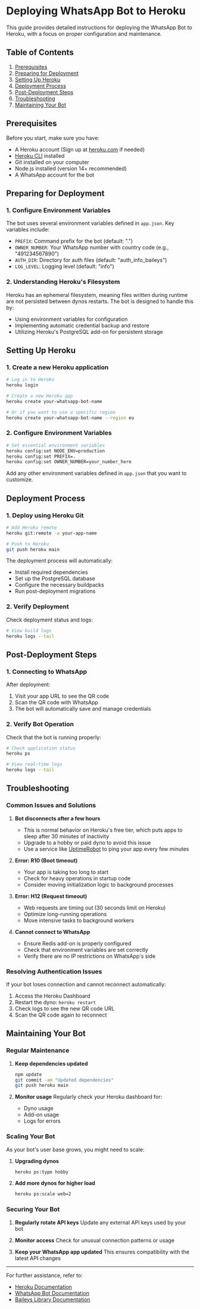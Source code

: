 # Deploying WhatsApp Bot to Heroku

This guide provides detailed instructions for deploying the WhatsApp Bot to Heroku, with a focus on proper configuration and maintenance.

## Table of Contents
1. [Prerequisites](#prerequisites)
2. [Preparing for Deployment](#preparing-for-deployment)
3. [Setting Up Heroku](#setting-up-heroku)
4. [Deployment Process](#deployment-process)
5. [Post-Deployment Steps](#post-deployment-steps)
6. [Troubleshooting](#troubleshooting)
7. [Maintaining Your Bot](#maintaining-your-bot)

## Prerequisites

Before you start, make sure you have:
- A Heroku account (Sign up at [heroku.com](https://www.heroku.com) if needed)
- [Heroku CLI](https://devcenter.heroku.com/articles/heroku-cli) installed
- Git installed on your computer
- Node.js installed (version 14+ recommended)
- A WhatsApp account for the bot

## Preparing for Deployment

### 1. Configure Environment Variables

The bot uses several environment variables defined in `app.json`. Key variables include:
- `PREFIX`: Command prefix for the bot (default: ".")
- `OWNER_NUMBER`: Your WhatsApp number with country code (e.g., "491234567890")
- `AUTH_DIR`: Directory for auth files (default: "auth_info_baileys")
- `LOG_LEVEL`: Logging level (default: "info")

### 2. Understanding Heroku's Filesystem

Heroku has an ephemeral filesystem, meaning files written during runtime are not persisted between dynos restarts. The bot is designed to handle this by:
- Using environment variables for configuration
- Implementing automatic credential backup and restore
- Utilizing Heroku's PostgreSQL add-on for persistent storage

## Setting Up Heroku

### 1. Create a new Heroku application

```bash
# Log in to Heroku
heroku login

# Create a new Heroku app
heroku create your-whatsapp-bot-name

# Or if you want to use a specific region
heroku create your-whatsapp-bot-name --region eu
```

### 2. Configure Environment Variables

```bash
# Set essential environment variables
heroku config:set NODE_ENV=production
heroku config:set PREFIX=.
heroku config:set OWNER_NUMBER=your_number_here
```

Add any other environment variables defined in `app.json` that you want to customize.

## Deployment Process

### 1. Deploy using Heroku Git

```bash
# Add Heroku remote
heroku git:remote -a your-app-name

# Push to Heroku
git push heroku main
```

The deployment process will automatically:
- Install required dependencies
- Set up the PostgreSQL database
- Configure the necessary buildpacks
- Run post-deployment migrations

### 2. Verify Deployment

Check deployment status and logs:
```bash
# View build logs
heroku logs --tail
```

## Post-Deployment Steps

### 1. Connecting to WhatsApp

After deployment:
1. Visit your app URL to see the QR code
2. Scan the QR code with WhatsApp
3. The bot will automatically save and manage credentials

### 2. Verify Bot Operation

Check that the bot is running properly:
```bash
# Check application status
heroku ps

# View real-time logs
heroku logs --tail
```

## Troubleshooting

### Common Issues and Solutions

1. **Bot disconnects after a few hours**
   - This is normal behavior on Heroku's free tier, which puts apps to sleep after 30 minutes of inactivity
   - Upgrade to a hobby or paid dyno to avoid this issue
   - Use a service like [UptimeRobot](https://uptimerobot.com/) to ping your app every few minutes

2. **Error: R10 (Boot timeout)**
   - Your app is taking too long to start
   - Check for heavy operations in startup code
   - Consider moving initialization logic to background processes

3. **Error: H12 (Request timeout)**
   - Web requests are timing out (30 seconds limit on Heroku)
   - Optimize long-running operations
   - Move intensive tasks to background workers

4. **Cannot connect to WhatsApp**
   - Ensure Redis add-on is properly configured
   - Check that environment variables are set correctly
   - Verify there are no IP restrictions on WhatsApp's side

### Resolving Authentication Issues

If your bot loses connection and cannot reconnect automatically:
1. Access the Heroku Dashboard
2. Restart the dyno: `heroku restart`
3. Check logs to see the new QR code URL
4. Scan the QR code again to reconnect

## Maintaining Your Bot

### Regular Maintenance

1. **Keep dependencies updated**
   ```bash
   npm update
   git commit -am "Updated dependencies"
   git push heroku main
   ```

2. **Monitor usage**
   Regularly check your Heroku dashboard for:
   - Dyno usage
   - Add-on usage
   - Logs for errors

### Scaling Your Bot

As your bot's user base grows, you might need to scale:
1. **Upgrading dynos**
   ```bash
   heroku ps:type hobby
   ```

2. **Add more dynos for higher load**
   ```bash
   heroku ps:scale web=2
   ```

### Securing Your Bot

1. **Regularly rotate API keys**
   Update any external API keys used by your bot

2. **Monitor access**
   Check for unusual connection patterns or usage

3. **Keep your WhatsApp app updated**
   This ensures compatibility with the latest API changes

---

For further assistance, refer to:
- [Heroku Documentation](https://devcenter.heroku.com/)
- [WhatsApp Bot Documentation](./docs/)
- [Baileys Library Documentation](https://github.com/whiskeysockets/baileys)